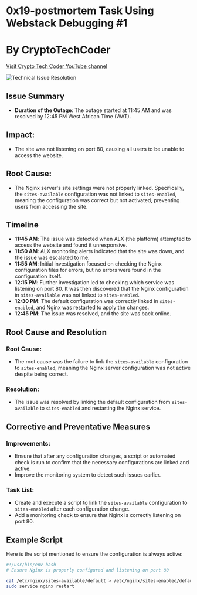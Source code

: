 # 0x19-postmortem Task Using Webstack Debugging #1

# By CryptoTechCoder 
[Visit Crypto Tech Coder YouTube channel](https://www.youtube.com/@cryptotechcoder)

![Technical Issue Resolution](./postmorterm_technical.webp)

## Issue Summary
- **Duration of the Outage**: The outage started at 11:45 AM and was resolved by 12:45 PM West African Time (WAT).

## Impact:
- The site was not listening on port 80, causing all users to be unable to access the website.

## Root Cause:
- The Nginx server's site settings were not properly linked. Specifically, the `sites-available` configuration was not linked to `sites-enabled`, meaning the configuration was correct but not activated, preventing users from accessing the site.

## Timeline
- **11:45 AM**: The issue was detected when ALX (the platform) attempted to access the website and found it unresponsive.
- **11:50 AM**: ALX monitoring alerts indicated that the site was down, and the issue was escalated to me.
- **11:55 AM**: Initial investigation focused on checking the Nginx configuration files for errors, but no errors were found in the configuration itself.
- **12:15 PM**: Further investigation led to checking which service was listening on port 80. It was then discovered that the Nginx configuration in `sites-available` was not linked to `sites-enabled`.
- **12:30 PM**: The default configuration was correctly linked in `sites-enabled`, and Nginx was restarted to apply the changes.
- **12:45 PM**: The issue was resolved, and the site was back online.

## Root Cause and Resolution
### Root Cause:
- The root cause was the failure to link the `sites-available` configuration to `sites-enabled`, meaning the Nginx server configuration was not active despite being correct.

### Resolution:
- The issue was resolved by linking the default configuration from `sites-available` to `sites-enabled` and restarting the Nginx service.

## Corrective and Preventative Measures
### Improvements:
- Ensure that after any configuration changes, a script or automated check is run to confirm that the necessary configurations are linked and active.
- Improve the monitoring system to detect such issues earlier.

### Task List:
- Create and execute a script to link the `sites-available` configuration to `sites-enabled` after each configuration change.
- Add a monitoring check to ensure that Nginx is correctly listening on port 80.

## Example Script
Here is the script mentioned to ensure the configuration is always active:

```bash
#!/usr/bin/env bash
# Ensure Nginx is properly configured and listening on port 80

cat /etc/nginx/sites-available/default > /etc/nginx/sites-enabled/default
sudo service nginx restart
